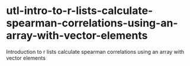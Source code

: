 # utl-intro-to-r-lists-calculate-spearman-correlations-using-an-array-with-vector-elements
Introduction to r lists calculate spearman correlations using an array with vector elements
